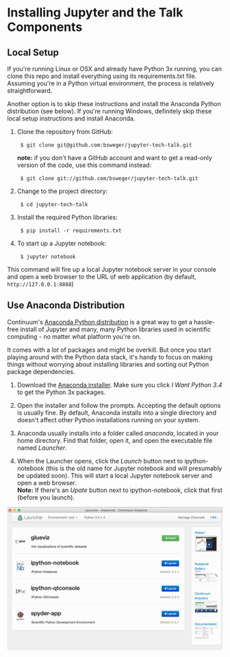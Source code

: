 # Installing Jupyter and the Talk Components

## Local Setup

If you're running Linux or OSX and already have Python 3x running, you can clone this repo and install everything using its requirements.txt file. Assuming you're in a Python virtual environment, the process is relatively straightforward.

Another option is to skip these instructions and install the Anaconda Python distribution (see below). If you're running Windows, definitely skip these local setup instructions and install Anaconda.

1. Clone the repository from GitHub:

        $ git clone git@github.com:bsweger/jupyter-tech-talk.git
    **note:** if you don't have a GitHub account and want to get a read-only version of the code, use this command instead:

        $ git clone git://github.com/bsweger/jupyter-tech-talk.git

1. Change to the project directory:

        $ cd jupyter-tech-talk

1. Install the required Python libraries:

        $ pip install -r requirements.txt

1. To start up a Jupyter notebook:

        $ jupyter notebook

This command will fire up a local Jupyter notebook server in your console and open a web browser to the URL of web application (by default, `http://127.0.0.1:8888`)

## Use Anaconda Distribution

Continuum's [Anaconda Python distribution](https://store.continuum.io/cshop/anaconda/) is a great way to get a hassle-free install of Jupyter and many, many Python libraries used in scientific computing - no matter what platform you're on.

It comes with a _lot_ of packages and might be overkill. But once you start playing around with the Python data stack, it's handy to focus on making things without worrying about installing libraries and sorting out Python package dependencies.

1. Download the [Anaconda installer](http://continuum.io/downloads#py34). Make sure you click _I Want Python 3.4_ to get the Python 3x packages.

1. Open the installer and follow the prompts. Accepting the default options is usually fine. By default, Anaconda installs into a single directory and doesn't affect other Python installations running on your system.

1. Anaconda usually installs into a folder called _anaconda_, located in your home directory. Find that folder, open it, and open the executable file named _Launcher_.

1. When the Launcher opens, click the _Launch_ button next to ipython-notebook (this is the old name for Jupyter notebook and will presumably be updated soon). This will start a local Jupyter notebook server and open a web browser.  
**Note:** If there's an _Upate_ button next to ipython-notebook, click that first (before you launch).

![Anaconda Launcher](assets/img/anaconda-launcher.png)
